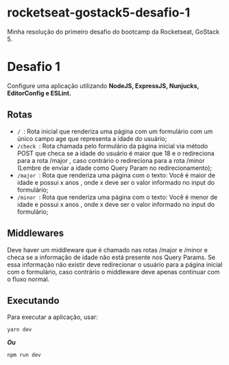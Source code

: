 # rocketseat-gostack5-desafio-1
Minha resolução do primeiro desafio do bootcamp da Rocketseat, GoStack 5.

# Desafio 1
Configure uma aplicação utilizando **NodeJS, ExpressJS, Nunjucks, EditorConfig e ESLint.**

## Rotas
- `/ `: Rota inicial que renderiza uma página com um formulário com um único campo age
que representa a idade do usuário; <br>
- `/check `: Rota chamada pelo formulário da página inicial via método POST que checa se a
idade do usuário é maior que 18 e o redireciona para a rota /major , caso contrário o
redireciona para a rota /minor (Lembre de enviar a idade como Query Param no
redirecionamento); <br>
- `/major `: Rota que renderiza uma página com o texto: Você é maior de idade e
possui x anos , onde x deve ser o valor informado no input do formulário; <br>
- `/minor `: Rota que renderiza uma página com o texto: Você é menor de idade e
possui x anos , onde x deve ser o valor informado no input do formulário; <br>

## Middlewares
Deve haver um middleware que é chamado nas rotas /major e /minor e checa se a
informação de idade não está presente nos Query Params. Se essa informação não existir deve
redirecionar o usuário para a página inicial com o formulário, caso contrário o middleware deve
apenas continuar com o fluxo normal.

## Executando
Para executar a aplicação, usar:
```
yarn dev
```
***Ou***
```
npm run dev
```
